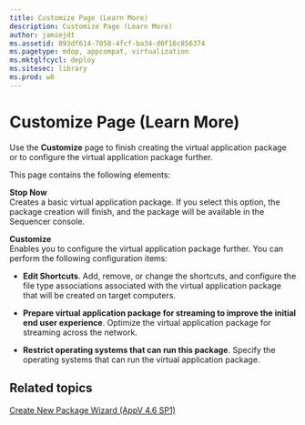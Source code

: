 ```yaml
---
title: Customize Page (Learn More)
description: Customize Page (Learn More)
author: jamiejdt
ms.assetid: 893df614-7058-4fcf-ba34-d0f16c856374
ms.pagetype: mdop, appcompat, virtualization
ms.mktglfcycl: deploy
ms.sitesec: library
ms.prod: w8
---
```



# Customize Page (Learn More)


Use the **Customize** page to finish creating the virtual application package or to configure the virtual application package further.

This page contains the following elements:

<a href="" id="stop-now"></a>**Stop Now**  
Creates a basic virtual application package. If you select this option, the package creation will finish, and the package will be available in the Sequencer console.

<a href="" id="customize"></a>**Customize**  
Enables you to configure the virtual application package further. You can perform the following configuration items:

-   **Edit Shortcuts**. Add, remove, or change the shortcuts, and configure the file type associations associated with the virtual application package that will be created on target computers.

-   **Prepare virtual application package for streaming to improve the initial end user experience**. Optimize the virtual application package for streaming across the network.

-   **Restrict operating systems that can run this package**. Specify the operating systems that can run the virtual application package.

## Related topics


[Create New Package Wizard (AppV 4.6 SP1)](create-new-package-wizard---appv-46-sp1-.md)

 

 





